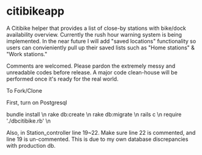 citibikeapp
===========

A Citibike helper that provides a list of close-by stations with bike/dock availability overview. Currently the rush hour warning system is being implemented. In the near future I will add "saved locations" functionality so users can convieniently pull up their saved lists such as "Home stations" & "Work stations."

Comments are welcomed. Please pardon the extremely messy and unreadable codes before release. A major code clean-house will be performed once it's ready for the real world.  

To Fork/Clone

First, turn on Postgresql

bundle install \n
rake db:create \n
rake db:migrate \n
rails c \n
require './dbcitibike.rb' \n

Also, in Station_controller line 19~22. Make sure line 22 is commented, and line 19 is un-commented. This is due to my own database discrepancies with production db. 
